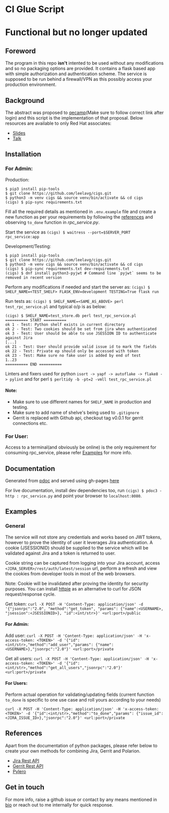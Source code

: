 # CI Glue Script

# Functional but no longer updated

## Foreword
The program in this repo **isn't** intented to be used without any modifications and so no packaging options are provided. It contains a flask based app with simple authorization and authentication scheme. The service is supposed to be run behind a firewall/VPN as this possibly access your production environment.

## Background
The abstract was proposed to [qecamp](https://www.qecamp.com/proposals/27/2221)(Make sure to follow correct link after login) and this script is the implementation of that proposal.
Below resources are available to only Red Hat associates:
- [Slides](https://docs.google.com/presentation/d/1jcH07ZPLvGAR5WZTbef9-GEQ1Y2ARJCE9ZOw-a7hbOA/)
- [Talk](https://drive.google.com/file/d/13yWpfujO1XCtVfycSr70lwQzQ2gm7e7f/)

## Installation
### For Admin:
Production:
```
$ pip3 install pip-tools
$ git clone https://github.com/leelavg/cigs.git
$ python3 -m venv cigs && source venv/bin/activate && cd cigs
(cigs) $ pip-sync requirements.txt
```

Fill all the required details as mentioned in `.env.example` file and create a new function as per your requirements by following the [references](https://github.com/leelavg/cigs#references) and observing `to_done` function in *rpc_service.py*.

Start the service as `(cigs) $ waitress --port=$SERVER_PORT rpc_service:app`

Development/Testing:
```
$ pip3 install pip-tools
$ git clone https://github.com/leelavg/cigs.git
$ python3 -m venv cigs && source venv/bin/activate && cd cigs
(cigs) $ pip-sync requirements.txt dev-requirements.txt
(cigs) $ dnf install python3-pyjwt # Command line `pyjwt` seems to be removed in recent version
```

Perform any modifications if needed and start the server as:
`(cigs) $ SHELF_NAME=<TEST_SHELF> FLASK_ENV=development TESTING=True flask run`

Run tests as: `(cigs) $ SHELF_NAME=<SAME_AS_ABOVE> perl test_rpc_service.pl` and typical o/p is as below:
```
(cigs) $ SHELF_NAME=test_store.db perl test_rpc_service.pl 
========== START ==========
ok 1 - Test: Python shelf exists in current directory
ok 2 - Test: Two cookies should be set from jira when authenticated
ok 3 - Test: User should be able to use JSESSION ID to authenticate against Jira
[...]
ok 21 - Test: User should provide valid issue id to mark the fields
ok 22 - Test: Private ep should only be accessed with token
ok 23 - Test: Make sure no fake user is added by end of test
1..23
========== END ==========
```

Linters and fixers used for python `isort -> yapf -> autoflake -> flake8 -> pylint` and for perl `$ perltidy -b -pt=2 -vmll test_rpc_service.pl`

#### Note:
- Make sure to use different names for `SHELF_NAME` in production and testing.
- Make sure to add name of shelve's being used to `.gitignore`
- Gerrit is replaced with Github api, checkout tag v0.0.1 for gerrit connections etc.

### For User:

Access to a terminal(and obviously be online) is the only requirement for consuming rpc_service, please refer [Examples](https://github.com/leelavg/cigs#examples) for more info.

## Documentation

Generated from [pdoc](https://pdoc3.github.io/pdoc/) and served using gh-pages [here](https://leelavg.github.io/cigs/)

For live documentation, install dev dependencies too, run `(cigs) $ pdoc3 -http : rpc_service.py` and point your browser to `localhost:8080`.

## Examples

### General
The service will not store any credentials and works based on JWT tokens, however to prove the identity of user it leverages Jira authentication. A cookie (JSESSIONID) should be supplied to the service which will be validated against Jira and a token is returned to user.

Cookie string can be captured from logging into your Jira account, access `<JIRA_SERVER>/rest/auth/latest/session` url, perform a refresh and view the cookies from developer tools in most of the web browsers.

Note: Cookie will be invalidated after proving the identity for security purposes. You can install [httpie](https://httpie.io/) as an alternative to curl for JSON request/response cycle.

Get token:
`curl -X POST -H 'Content-Type: application/json' -d '{"jsonrpc":"2.0", "method":"get_token", "params": {"name":<USERNAME>, "jsession":<JSESSIONID>}, "id":<int/str>}' <url:port>/public`

#### For Admin:

Add user:
`curl -X POST -H 'Content-Type: application/json' -H 'x-access-token: <TOKEN>' -d '{"id":<int/str>,"method":"add_user","params": {"name":<USERNAME>},"jsonrpc":"2.0"}' <url:port>/private`

Get all users:
`curl -X POST -H 'Content-Type: application/json' -H 'x-access-token: <TOKEN>' -d '{"id":<int/str>,"method":"get_all_users","jsonrpc":"2.0"}' <url:port>/private`

#### For Users:

Perform actual operation for validating/updating fields (current function `to_done` is specific to one use case and roll yours according to your needs)

`curl -X POST -H 'Content-Type: application/json' -H 'x-access-token: <TOKEN>' -d '{"id":<int/str>,"method":"to_done","params": {"issue_id":<JIRA_ISSUE_ID>},"jsonrpc":"2.0"}' <url:port>/private`


## References

Apart from the documentation of python packages, please refer below to create your own methods for combining Jira, Gerrit and Polarion.
- [Jira Rest API](https://docs.atlassian.com/software/jira/docs/api/REST/7.6.1/)
- [Gerrit Rest API](https://gerrit-review.googlesource.com/Documentation/rest-api.html)
- [Pylero](https://github.com/RedHatQE/pylero)

## Get in touch

For more info, raise a github issue or contact by any means mentioned in [bio](https://github.com/leelavg) or reach out to me internally for quick response.
